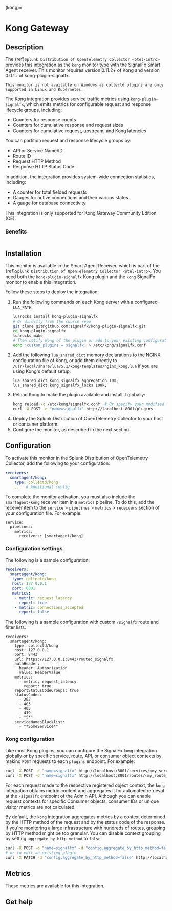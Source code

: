 (kong)=

# Kong Gateway

<meta name="description" content="Use this Splunk Observability Cloud integration for the Kong monitor. See benefits, install, configuration, and metrics">

## Description

The {ref}`Splunk Distribution of OpenTelemetry Collector <otel-intro>` provides this integration as the `kong` monitor type with the SignalFx Smart Agent receiver. This monitor requires version 0.11.2+ of Kong and version 0.0.1+ of kong-plugin-signalfx.

```{note}
This monitor is not available on Windows as collectd plugins are only supported in Linux and Kubernetes. 
```

The Kong integration provides service traffic metrics using `kong-plugin-signalfx`, which emits metrics for configurable request and response lifecycle groups, including:

* Counters for response counts
* Counters for cumulative response and request sizes
* Counters for cumulative request, upstream, and Kong latencies

You can partition request and response lifecycle groups by:

* API or Service Name/ID
* Route ID
* Request HTTP Method
* Response HTTP Status Code

In addition, the integration provides system-wide connection statistics, including:

* A counter for total fielded requests
* Gauges for active connections and their various states
* A gauge for database connectivity

This integration is only supported for Kong Gateway Community Edition (CE). 

### Benefits

```{include} /_includes/benefits.md
```

## Installation

This monitor is available in the Smart Agent Receiver, which is part of the {ref}`Splunk Distribution of OpenTelemetry Collector <otel-intro>`. You need both the `kong-plugin-signalfx` Kong plugin and the `kong` SignalFx monitor to enable this integration.

Follow these steps to deploy the integration:

1. Run the following commands on each Kong server with a configured `LUA_PATH`:
    ```sh
    luarocks install kong-plugin-signalfx
    # Or directly from the source repo
    git clone git@github.com:signalfx/kong-plugin-signalfx.git
    cd kong-plugin-signalfx
    luarocks make
    # Then notify Kong of the plugin or add to your existing configuration file
    echo 'custom_plugins = signalfx' > /etc/kong/signalfx.conf
    ```
2. Add the following `lua_shared_dict` memory declarations to the NGINX configuration file of Kong, or add them directly to `/usr/local/share/lua/5.1/kong/templates/nginx_kong.lua` if you are using Kong's default setup:
    ```
    lua_shared_dict kong_signalfx_aggregation 10m;
    lua_shared_dict kong_signalfx_locks 100k;
    ```
3. Reload Kong to make the plugin available and install it globally:
    ```sh
    kong reload -c /etc/kong/signalfx.conf  # Or specify your modified configuration file
    curl -X POST -d "name=signalfx" http://localhost:8001/plugins
    ```
4. Deploy the Splunk Distribution of OpenTelemetry Collector to your host or container platform.
5. Configure the monitor, as described in the next section.

## Configuration

To activate this monitor in the Splunk Distribution of OpenTelemetry Collector, add the following to your configuration:

```yaml
receivers:
  smartagent/kong:
    type: collectd/kong
    ...  # Additional config
```

To complete the monitor activation, you must also include the `smartagent/kong` receiver item in a `metrics` pipeline. To do this, add the receiver item to the `service` > `pipelines` > `metrics` > `receivers` section of your configuration file. For example:

```
service:
  pipelines:
    metrics:
      receivers: [smartagent/kong]
```

### Configuration settings

The following is a sample configuration:

```yaml
receivers:
  smartagent/kong:
   type: collectd/kong
   host: 127.0.0.1
   port: 8001
   metrics:
    - metric: request_latency
      report: true
    - metric: connections_accepted
      report: false
```

The following is a sample configuration with custom `/signalfx` route and filter lists:

```
receivers:
  smartagent/kong:
    type: collectd/kong
    host: 127.0.0.1
    port: 8443
    url: https://127.0.0.1:8443/routed_signalfx
    authHeader:
      header: Authorization
      value: HeaderValue
    metrics:
      - metric: request_latency
        report: true
    reportStatusCodeGroups: true
    statusCodes:
      - 202
      - 403
      - 405
      - 419
      - "5*"
    serviceNamesBlacklist:
      - "*SomeService*"
```

### Kong configuration

Like most Kong plugins, you can configure the SignalFx `kong` integration globally or by specific service, route, API, or
consumer object contexts by making `POST` requests to each `plugins` endpoint. For example:

```sh
curl -X POST -d "name=signalfx" http://localhost:8001/services/<my_service>/plugins
curl -X POST -d "name=signalfx" http://localhost:8001/routes/<my_route_id>/plugins
```

For each request made to the respective registered object context, the `kong` integration obtains metric content 
and aggregates it for automated retrieval at the `/signalfx` endpoint of the Admin API. Although you can enable request 
contexts for specific Consumer objects, consumer IDs or unique visitor metrics are not calculated.

By default, the `kong` integration aggregates metrics by a context determined by the HTTP method of the request and by 
the status code of the response. If you're monitoring a large infrastructure with hundreds of routes, grouping by HTTP 
method might be too granular. You can disable context grouping by setting `aggregate_by_http_method` to `false`:

```sh
curl -X POST -d "name=signalfx" -d "config.aggregate_by_http_method=false" http://localhost:8001/plugins
# or to edit an existing plugin
curl -X PATCH -d "config.aggregate_by_http_method=false" http://localhost:8001/plugins/<sfx_plugin_id>
```

## Metrics

These metrics are available for this integration.

<div class="metrics-yaml" url="https://raw.githubusercontent.com/signalfx/signalfx-agent/main/pkg/monitors/collectd/kong/metadata.yaml"></div>

## Get help

```{include} /_includes/troubleshooting.md
```
